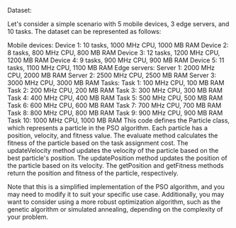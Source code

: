 Dataset:

Let's consider a simple scenario with 5 mobile devices, 3 edge servers, and 10 tasks. The dataset can be represented as follows:

Mobile devices:
Device 1: 10 tasks, 1000 MHz CPU, 1000 MB RAM
Device 2: 8 tasks, 800 MHz CPU, 800 MB RAM
Device 3: 12 tasks, 1200 MHz CPU, 1200 MB RAM
Device 4: 9 tasks, 900 MHz CPU, 900 MB RAM
Device 5: 11 tasks, 1100 MHz CPU, 1100 MB RAM
Edge servers:
Server 1: 2000 MHz CPU, 2000 MB RAM
Server 2: 2500 MHz CPU, 2500 MB RAM
Server 3: 3000 MHz CPU, 3000 MB RAM
Tasks:
Task 1: 100 MHz CPU, 100 MB RAM
Task 2: 200 MHz CPU, 200 MB RAM
Task 3: 300 MHz CPU, 300 MB RAM
Task 4: 400 MHz CPU, 400 MB RAM
Task 5: 500 MHz CPU, 500 MB RAM
Task 6: 600 MHz CPU, 600 MB RAM
Task 7: 700 MHz CPU, 700 MB RAM
Task 8: 800 MHz CPU, 800 MB RAM
Task 9: 900 MHz CPU, 900 MB RAM
Task 10: 1000 MHz CPU, 1000 MB RAM
This code defines the Particle class, which represents a particle in the PSO algorithm. Each particle has a position, velocity, and fitness value. The evaluate method calculates the fitness of the particle based on the task assignment cost. The updateVelocity method updates the velocity of the particle based on the best particle's position. The updatePosition method updates the position of the particle based on its velocity. The getPosition and getFitness methods return the position and fitness of the particle, respectively.

Note that this is a simplified implementation of the PSO algorithm, and you may need to modify it to suit your specific use case. Additionally, you may want to consider using a more robust optimization algorithm, such as the genetic algorithm or simulated annealing, depending on the complexity of your problem.
